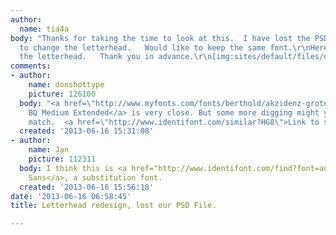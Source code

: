 ```yaml
---
author:
  name: tia4a
body: "Thanks for taking the time to look at this.  I have lost the PSD file and needed
  to change the letterhead.   Would like to keep the same font.\r\nHere is some of
  the letterhead.   Thank you in advance.\r\n[img:sites/default/files/old-images/ltrhead1_5856.jpg]"
comments:
- author:
    name: donshottype
    picture: 126100
  body: "<a href=\"http://www.myfonts.com/fonts/berthold/akzidenz-grotesk-bq/medium-extended/\">Akzidenz-Grotesk
    BQ Medium Extended</a> is very close. But some more digging might yield a 100%
    match.  <a href=\"http://www.identifont.com/similar?HG8\">Link to some possibilities</a>.\r\nDon\r\n\r\n"
  created: '2013-06-16 15:31:08'
- author:
    name: Jan
    picture: 112311
  body: I think this is <a href="http://www.identifont.com/find?font=adobe+sans&q=Go">Adobe
    Sans</a>, a substitution font.
  created: '2013-06-16 15:56:18'
date: '2013-06-16 06:58:45'
title: Letterhead redesign, lost our PSD File.

---
```

